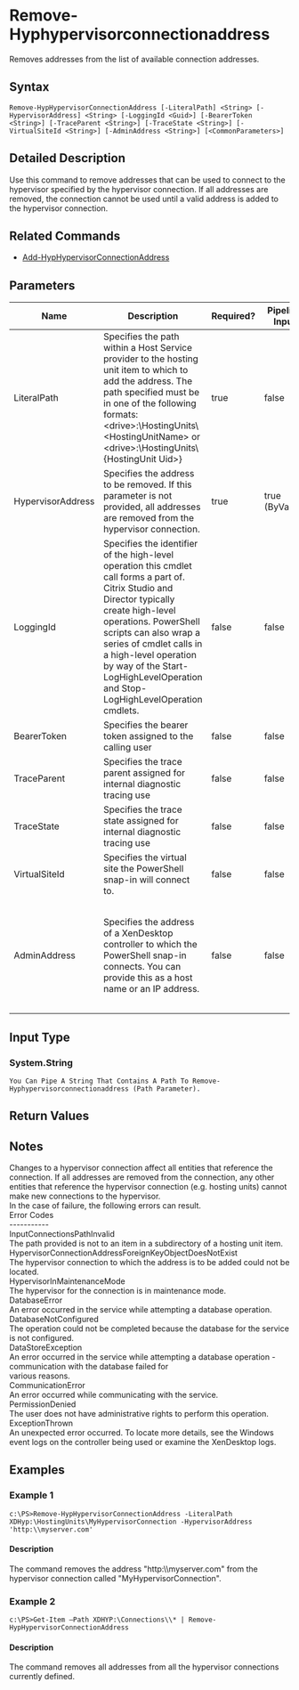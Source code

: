 ﻿
# Remove-Hyphypervisorconnectionaddress
Removes addresses from the list of available connection addresses.
## Syntax

```
Remove-HypHypervisorConnectionAddress [-LiteralPath] <String> [-HypervisorAddress] <String> [-LoggingId <Guid>] [-BearerToken <String>] [-TraceParent <String>] [-TraceState <String>] [-VirtualSiteId <String>] [-AdminAddress <String>] [<CommonParameters>]
```

## Detailed Description
Use this command to remove addresses that can be used to connect to the hypervisor specified by the hypervisor connection.  If all addresses are removed, the connection cannot be used until a valid address is added to the hypervisor connection.


## Related Commands

* [Add-HypHypervisorConnectionAddress](../Add-HypHypervisorConnectionAddress/)
## Parameters
| Name   | Description | Required? | Pipeline Input | Default Value |
| --- | --- | --- | --- | --- |
| LiteralPath | Specifies the path within a Host Service provider to the hosting unit item to which to add the address. The path specified must be in one of the following formats: &lt;drive&gt;:\\HostingUnits\\&lt;HostingUnitName&gt; or  &lt;drive&gt;:\\HostingUnits\\{HostingUnit Uid&gt;} | true | false |  |
| HypervisorAddress | Specifies the address to be removed.  If this parameter is not provided, all addresses are removed from the hypervisor connection. | true | true (ByValue) |  |
| LoggingId | Specifies the identifier of the high-level operation this cmdlet call forms a part of. Citrix Studio and Director typically create high-level operations. PowerShell scripts can also wrap a series of cmdlet calls in a high-level operation by way of the Start-LogHighLevelOperation and Stop-LogHighLevelOperation cmdlets. | false | false |  |
| BearerToken | Specifies the bearer token assigned to the calling user | false | false |  |
| TraceParent | Specifies the trace parent assigned for internal diagnostic tracing use | false | false |  |
| TraceState | Specifies the trace state assigned for internal diagnostic tracing use | false | false |  |
| VirtualSiteId | Specifies the virtual site the PowerShell snap-in will connect to. | false | false |  |
| AdminAddress | Specifies the address of a XenDesktop controller to which the PowerShell snap-in connects.  You can provide this as a host name or an IP address. | false | false | LocalHost. Once a value is provided by any cmdlet, this value becomes the default. |

## Input Type

### System.String  
    You Can Pipe A String That Contains A Path To Remove-Hyphypervisorconnectionaddress (Path Parameter).

## Return Values

### 

## Notes
Changes to a hypervisor connection affect all entities that reference the connection. If all addresses are removed from the connection, any other entities that reference the hypervisor connection (e.g. hosting units) cannot make new connections to the hypervisor.  
    In the case of failure, the following errors can result.  
    Error Codes  
    -----------  
    InputConnectionsPathInvalid  
    The path provided is not to an item in a subdirectory of a hosting unit item.  
    HypervisorConnectionAddressForeignKeyObjectDoesNotExist  
    The hypervisor connection to which the address is to be added could not be located.  
    HypervisorInMaintenanceMode  
    The hypervisor for the connection is in maintenance mode.  
    DatabaseError  
    An error occurred in the service while attempting a database operation.  
    DatabaseNotConfigured  
    The operation could not be completed because the database for the service is not configured.  
    DataStoreException  
    An error occurred in the service while attempting a database operation - communication with the database failed for  
    various reasons.  
    CommunicationError  
    An error occurred while communicating with the service.  
    PermissionDenied  
    The user does not have administrative rights to perform this operation.  
    ExceptionThrown  
    An unexpected error occurred.  To locate more details, see the Windows event logs on the controller being used or examine the XenDesktop logs.
## Examples

### Example 1

```
c:\PS>Remove-HypHypervisorConnectionAddress -LiteralPath XDHyp:\HostingUnits\MyHypervisorConnection -HypervisorAddress 'http:\\myserver.com'
```

#### Description
The command removes the address "http:\\\\myserver.com" from the hypervisor connection called "MyHypervisorConnection".
### Example 2

```
c:\PS>Get-Item –Path XDHYP:\Connections\\* | Remove-HypHypervisorConnectionAddress
```

#### Description
The command removes all addresses from all the hypervisor connections currently defined.
